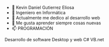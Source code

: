 - 👋 Kevin Daniel Gutierrez Eliosa
- 👀 Ingeniero en Informática
- 🌱 Actualmente me dedico al desarrollo web
- 💞️ Me gusta aprender siempre cosas nuevas
- 📫 PROGRAMACIÓN

<!---
KevDanDev/KevDanDev is a ✨ special ✨ repository because its `README.md` (this file) appears on your GitHub profile.
You can click the Preview link to take a look at your changes.
--->
Desarrollo de software Desktop y web C# VB.net
